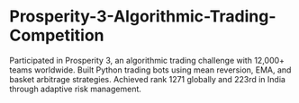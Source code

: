 # Prosperity-3-Algorithmic-Trading-Competition
Participated in Prosperity 3, an algorithmic trading challenge with 12,000+ teams worldwide. Built Python trading bots using mean reversion, EMA, and basket arbitrage strategies. Achieved rank 1271 globally and 223rd in India through adaptive risk management.
